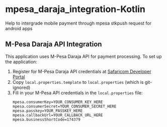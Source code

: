 # mpesa_daraja_integration-Kotlin
Help to intergrade mobile payment through mpesa stkpush request for android apps

## M-Pesa Daraja API Integration

This application uses M-Pesa Daraja API for payment processing. To set up the application:

1. Register for M-Pesa Daraja API credentials at [Safaricom Developer Portal](https://developer.safaricom.co.ke/)
2. Copy `local.properties.template` to `local.properties` (which is git-ignored)
3. Fill in your M-Pesa API credentials in the `local.properties` file:
   ```properties
   mpesa.consumerKey=YOUR_CONSUMER_KEY_HERE
   mpesa.consumerSecret=YOUR_CONSUMER_SECRET_HERE
   mpesa.passkey=YOUR_PASSKEY_HERE
   mpesa.callbackUrl=YOUR_CALLBACK_URL_HERE
   mpesa.businessShortCode=174379
